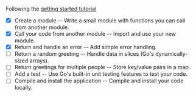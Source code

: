 
Following the [getting started tutorial](https://go.dev/doc/tutorial/getting-started)

* [x] Create a module -- Write a small module with functions you can call from another module.
* [x] Call your code from another module -- Import and use your new module.
* [x] Return and handle an error -- Add simple error handling.
* [ ] Return a random greeting -- Handle data in slices (Go's dynamically-sized arrays).
* [ ] Return greetings for multiple people -- Store key/value pairs in a map.
* [ ] Add a test -- Use Go's built-in unit testing features to test your code.
* [ ] Compile and install the application -- Compile and install your code locally.
